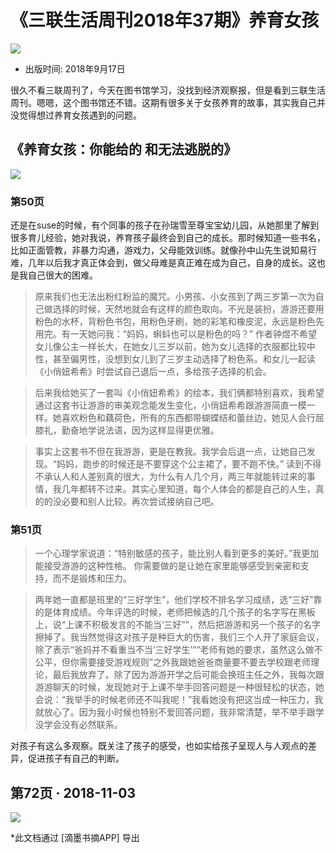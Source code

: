 # 《三联生活周刊2018年37期》养育女孩

![](https://shimo.oss-cn-shanghai.aliyuncs.com/book/3D637EA5-96FF-48C0-BE64-735AF736A921-1541214409.248688.jpg)
- 出版时间: 2018年9月17日

很久不看三联周刊了，今天在图书馆学习，没找到经济观察报，但是看到三联生活周刊。嗯嗯，这个图书馆还不错。这期有很多关于女孩养育的故事，其实我自己并没觉得想过养育女孩遇到的问题。

## 《养育女孩：你能给的 和无法逃脱的》
![](https://shimo.oss-cn-shanghai.aliyuncs.com/note/94028B7E-1D53-4B47-A801-6FE59236D22A-1541215079.jpg)
### 第50页

还是在suse的时候，有个同事的孩子在孙瑞雪至尊宝宝幼儿园，从她那里了解到很多育儿经验，她对我说，养育孩子最终会到自己的成长。那时候知道一些书名，比如正面管教，非暴力沟通，游戏力，父母能效训练。就像孙中山先生说知易行难，几年以后我才真正体会到，做父母难是真正难在成为自己，自身的成长。这也是我自己很大的困难。

> 原来我们也无法出粉红粉监的魔咒。小男孩、小女孩到了两三岁第一次为自己做选择的时候，天然地就会有这样的颜色取向。不光是装扮，游游还要用粉色的水杯，背粉色书包，用粉色牙刷，她的彩笔和橡皮泥，永远是粉色先用完。有一天她问我：“妈妈，蝌蚪也可以是粉色的吗？”
作者钟煜不希望女儿像公主一样长大，在她女儿三岁以前，她为女儿选择的衣服都比较中性，甚至偏男性，没想到女儿到了三岁主动选择了粉色系。和女儿一起读《小俏妞希希》时尝试自己退后一点，多给孩子选择的机会。

> 后来我给她买了一套叫《小俏妞希希》的绘本，我们俩都特别喜欢，我希望通过这套书让游游的审美观念能发生变化，小俏妞希希跟游游简直一模一样。她喜欢粉色和藕荷色，所有的东西都带蝴蝶结和蕾丝边，她见人会行屈膝礼，勤奋地学说法语，因为这样显得更优雅。

> 事实上这套书不但在我游游，更是在教我。我学会后退一点，让她自己发现。“妈妈，跑步的时候还是不要穿这个公主裙了，要不跑不快。”
读到不得不承认人和人差别真的很大，为什么有人几个月，两三年就能转过来的事情，我几年都转不过来。其实心里知道，每个人体会的都是自己的人生，真的的没必要和别人比较。再次尝试接纳自己吧。

### 第51页
> 一个心理学家说道：“特别敏感的孩子，能比别人看到更多的美好。”我更加能接受游游的这种性格。
> 你需要做的是让她在家里能够感受到亲密和支持，而不是锻炼和压力。

> 两年她一直都是班里的“三好学生”，他们学校不排名学习成绩，选“三好”靠的是体育成绩。今年评选的时候，老师把候选的几个孩子的名字写在黑板上，说“上课不积极发言的不能当‘三好””，然后把游游和另一个孩子的名字擦掉了。我当然觉得这对孩子是种巨大的伤害，我们三个人开了家庭会议，除了表示“爸妈并不看重当不当‘三好学生’““老师有她的要求，虽然这么做不公平，但你需要接受游戏规则”之外我跟她爸爸商量要不要去学校跟老师理论，最后我放弃了。除了因为游游开学之后可能会换班主任之外，我每次跟游游聊天的时候，发现她对于上课不举手回答问题是一种很轻松的状态，她会说：“我举手的时候老师还不叫我呢！”我看她没有把这当成一种压力，我就放心了。因为我小时候也特别不爱回答问题，我非常清楚，举不举手跟学没学会没有必然联系。

对孩子有这么多观察。既关注了孩子的感受，也如实给孩子呈现人与人观点的差异，促进孩子有自己的判断。

## 第72页 · 2018-11-03
![](https://shimo.oss-cn-shanghai.aliyuncs.com/note/1C977D3D-25DF-41A2-82E3-E7238ABA713C-1541215608.jpg)

\*此文档通过 [滴墨书摘APP] 导出
